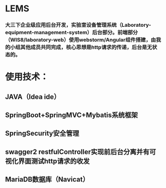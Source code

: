 # LEMS
### 大三下企业级应用后台开发，实验室设备管理系统（Laboratory-equipment-management-system）后台部分。前端部分（WIS8/laboratory-web）使用webstorm/Angular组件搭建，由我的小组其他成员共同完成，核心思想是http请求的传递，后台是无状态的。
# 使用技术：
## JAVA（Idea ide）
## SpringBoot+SpringMVC+Mybatis系统框架
## SpringSecurity安全管理
## swagger2 restfulController实现前后台分离并有可视化界面测试http请求的收发
## MariaDB数据库（Navicat）
